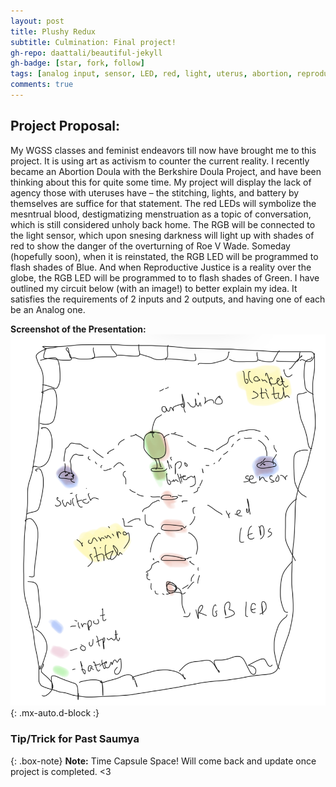 ```yaml
---
layout: post
title: Plushy Redux
subtitle: Culmination: Final project!
gh-repo: daattali/beautiful-jekyll
gh-badge: [star, fork, follow]
tags: [analog input, sensor, LED, red, light, uterus, abortion, reproductive justice, arduino]
comments: true
---
```


## **Project Proposal:**
My WGSS classes and feminist endeavors till now have brought me to this project. It is using art as activism to counter the current reality. 
I recently became an Abortion Doula with the Berkshire Doula Project, and have been thinking about this for quite some time. My project will display the lack of agency those with uteruses have – the stitching, lights, and battery by themselves are suffice for that statement. The red LEDs will symbolize the mesntrual blood, destigmatizing menstruation as a topic of conversation, which is still considered unholy back home. The RGB will be connected to the light sensor, which upon snesing darkness will light up with shades of red to show the danger of the overturning of Roe V Wade. Someday (hopefully soon), when it is reinstated, the RGB LED will be programmed to flash shades of Blue. And when Reproductive Justice is a reality over the globe, the RGB LED will be programmed to to flash shades of Green. I have outlined my circuit below (with an image!) to better explain my idea. 
It satisfies the requirements of 2 inputs and 2 outputs, and having one of each be an Analog one.


**Screenshot of the Presentation:**
![Screenshot](https://github.com/Saumya-x/Saumya-x.github.io/blob/master/assets/img/uterus%20(1).png?raw=true){: .mx-auto.d-block :}

### Tip/Trick for Past Saumya

{: .box-note}
**Note:** Time Capsule Space! Will come back and update once project is completed. <3
